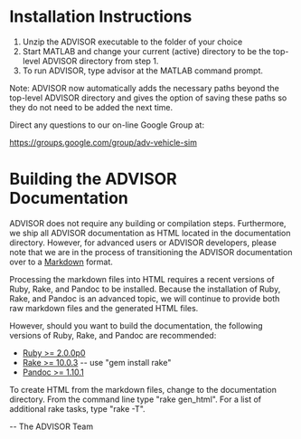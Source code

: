 # Installation Instructions

1. Unzip the ADVISOR executable to the folder of your choice
2. Start MATLAB and change your current (active) directory 
   to be the top-level ADVISOR directory from step 1.
3. To run ADVISOR, type advisor at the MATLAB command prompt.

Note: ADVISOR now automatically adds the necessary paths beyond the 
top-level ADVISOR directory and gives the option of saving these paths 
so they do not need to be added the next time. 

Direct any questions to our on-line Google Group at:

https://groups.google.com/group/adv-vehicle-sim


# Building the ADVISOR Documentation

ADVISOR does not require any building or compilation steps. Furthermore,
we ship all ADVISOR documentation as HTML located in the documentation
directory. However, for advanced users or ADVISOR developers, please note
that we are in the process of transitioning the ADVISOR documentation over
to a [Markdown](http://daringfireball.net/projects/markdown/) format.

Processing the markdown files into HTML requires a recent versions of Ruby,
Rake, and Pandoc to be installed. Because the installation of Ruby, Rake,
and Pandoc is an advanced topic, we will continue to provide both raw
markdown files and the generated HTML files.

However, should you want to build the documentation, the following versions
of Ruby, Rake, and Pandoc are recommended:

* [Ruby >= 2.0.0p0](http://www.ruby-lang.org/en/downloads/)
* [Rake >= 10.0.3](http://rake.rubyforge.org/) -- use "gem install rake"
* [Pandoc >= 1.10.1](http://johnmacfarlane.net/pandoc/index.html)

To create HTML from the markdown files, change to the documentation
directory. From the command line type "rake gen_html". For a list of
additional rake tasks, type "rake -T".

-- The ADVISOR Team
